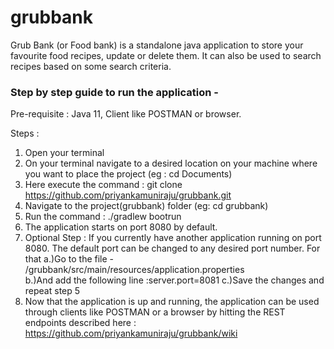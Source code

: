 # grubbank
Grub Bank (or Food bank) is a standalone java application to store your favourite food recipes, update or delete them. It can also be used to search recipes based on some search criteria. 
### Step by step guide to run the application - 

Pre-requisite : Java 11, Client like POSTMAN or browser.

Steps :
1. Open your terminal
2. On your terminal navigate to a desired location on your machine where you want to place the project (eg : cd Documents)
3. Here execute the command : git clone https://github.com/priyankamuniraju/grubbank.git
4. Navigate to the project(grubbank) folder (eg: cd grubbank)
5. Run the command : ./gradlew bootrun
6. The application starts on port 8080 by default.
7. Optional Step : If you currently have another application running on port 8080. The default port can be changed to any desired port number. For that 
a.)Go to the file - /grubbank/src/main/resources/application.properties  
b.)And add the following line :server.port=8081
c.)Save the changes and repeat step 5
8. Now that the application is up and running, the application can be used through clients like POSTMAN or a browser by hitting the REST endpoints described here : https://github.com/priyankamuniraju/grubbank/wiki 
